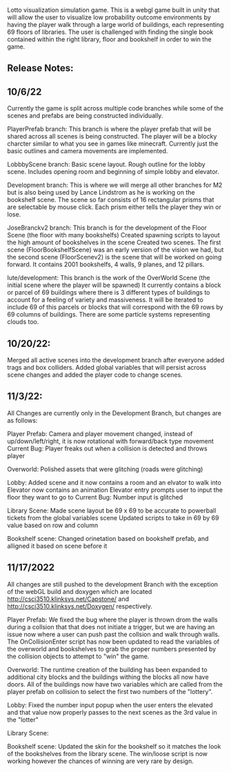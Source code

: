 Lotto visualization simulation game.  This is a webgl game built in unity that will allow the user to visualize low probability outcome environments by having the player walk through a large world of buildings, each representing 69 floors of libraries.  The user is challenged with finding the single book contained within the right library, floor and bookshelf in order to win the game. 

Release Notes:
------------------------------------------
10/6/22
---------------------------
Currently the game is split across multiple code branches while some of the scenes and prefabs are being constructed individually.

PlayerPrefab branch: 
This branch is where the player prefab that will be shared across all scenes is being constructed.  The player will be a blocky charcter similar to what you see in games like minecraft.  Currently just the basic outlines and camera movements are implemented. 

LobbbyScene branch:
Basic scene layout. Rough outline for the lobby scene. Includes opening room and beginning of simple lobby and elevator.

Development branch:
This is where we will merge all other branches for M2 but is also being used by Lance Lindstrom as he is working on the bookshelf scene. The scene so far consists of 16 rectangular prisms that are selectable by mouse click. Each prism either tells the player they win or lose.

JoseBranckv2 branch:
This branch is for the development of the Floor Scene (the floor with many bookshelfs)
Created spawning scripts to layout the high amount of bookshelves in the scene
Created two scenes. The first scene (FloorBookshelfScene) was an early version of the vision we had, but the second scene (FloorScenev2) is the scene that will be worked on going forward. It contains 2001 bookshelfs, 4 walls, 9 planes, and 12 pillars.

lute/development:
This branch is the work of the OverWorld Scene (the initial scene where the player will be spawned)
It currently contains a block or parcel of 69 buildings where there is 3 different types of buildings to account for a feeling of variety and massiveness.
It will be iterated to include 69 of this parcels or blocks that will correspond with the 69 rows by 69 columns of buildings.
There are some particle systems representing clouds too.

10/20/22:
------------------------------
Merged all active scenes into the development branch after everyone added trags and box colliders. Added global variables that will persist across scene changes and added the player code to change scenes.


11/3/22: 
------------------------------
All Changes are currently only in the Development Branch, but changes are as follows:

Player Prefab:
Camera and player movement changed, instead of up/down/left/right, it is now rotational with forward/back 
type movement
Current Bug: Player freaks out when a collision is detected and throws player

Overworld:
Polished assets that were glitching (roads were glitching)

Lobby:
Added scene and it now contains a room and an elvator to walk into
Elevator now contains an animation 
Elevator entry prompts user to input the floor they want to go to
Current Bug: Number input is glitched

Library Scene:
Made scene layout be 69 x 69 to be accurate to powerball tickets from the global variables scene
Updated scripts to take in 69 by 69 value based on row and column

Bookshelf scene:
Changed orinetation based on bookshelf prefab, and alligned it based on scene before it

11/17/2022
------------------------------
All changes are still pushed to the development Branch with the exception of the webGL build and doxygen which are located http://csci3510.klinksys.net/Capstone/ and http://csci3510.klinksys.net/Doxygen/ respectively. 

Player Prefab:
We fixed the bug where the player is thrown drom the walls during a collsion that that does not initiate a trigger, but we are having an issue now where a user can push past the collsion and walk through walls. The OnCollisionEnter script has now been updated to read the variables of the overworld and bookshelves to grab the proper numbers presented by the collision objects to attempt to "win" the game.

Overworld:
The runtime creation of the building has been expanded to additional city blocks and the buildings withing the blocks all now have doors.  All of the buildings now have two variables which are called from the player prefab on collision to select the first two numbers of the "lottery".

Lobby:
Fixed the number input popup when the user enters the elevated and that value now properly passes to the next scenes as the 3rd value in the "lotter"

Library Scene:

Bookshelf scene:
Updated the skin for the bookshelf so it matches the look of the bookshelves from the library scene. The win/loose script is now working however the chances of winning are very rare by design.  
